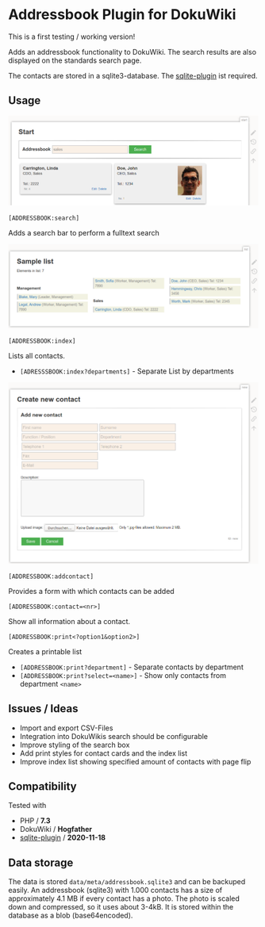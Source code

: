 ﻿# Addressbook Plugin for DokuWiki

This is a first testing / working version!

Adds an addressbook functionality to DokuWiki. The search results are also displayed on the standards search page.

The contacts are stored in a sqlite3-database. The [sqlite-plugin](https://www.dokuwiki.org/plugin:sqlite) ist required.

## Usage

![](screenshots/search.png)

```
[ADDRESSBOOK:search]
```
Adds a search bar to perform a fulltext search


![](screenshots/list.png)

```
[ADDRESSBOOK:index]
```
Lists all contacts.


  * ``[ADRESSSBOOK:index?departments]`` - Separate List by departments

![](screenshots/addnew.png)

```
[ADDRESSBOOK:addcontact]
```
Provides a form with which contacts can be added


```
[ADDRESSBOOK:contact=<nr>]
```
Show all information about a contact.


```
[ADDRESSBOOK:print<?option1&option2>]
```

Creates a printable list

  * ``[ADDRESSBOOK:print?department]`` - Separate contacts by department
  * ``[ADDRESSBOOK:print?select=<name>]`` - Show only contacts from department ``<name>``



## Issues / Ideas

* Import and export CSV-Files
* Integration into DokuWikis search should be configurable
* Improve styling of the search box
* Add print styles for contact cards and the index list
* Improve index list showing specified amount of contacts with page flip


## Compatibility

Tested with
* PHP / **7.3**
* DokuWiki / **Hogfather**
* [sqlite-plugin](https://www.dokuwiki.org/plugin:sqlite) / **2020-11-18**


## Data storage

The data is stored ``data/meta/addressbook.sqlite3`` and can be backuped easily. An addressbook (sqlite3) with 1.000 contacts has a size of approximately 4.1 MB if every contact has a photo. The photo is scaled down and compressed, so it uses about 3-4kB. It is stored within the database as a blob (base64encoded).
